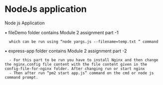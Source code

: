 # NodeJs application 

Node js Application

•	fileDemo folder contains Module 2 assignment part -1

      which can be run using “node yargs.js --filename=temp.txt ” command

•	express-app folder contains Module 2 assignment part -2 

      - For this part to be run you have to install Nginx and then change the nginx.config file content with the file content given in the config-file-for-nginx folder. After changing run or start nginx
      - Then after run “pm2 start app.js” command on the cmd or node js command prompt.

